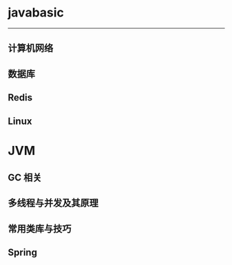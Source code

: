 # javabasic

****
## 计算机网络

## 数据库

## Redis

## Linux

# JVM

## GC 相关

## 多线程与并发及其原理

## 常用类库与技巧

## Spring